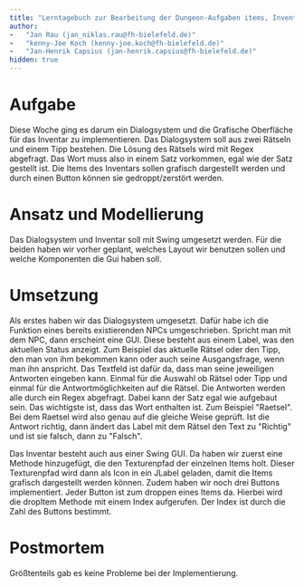 ```yaml
---
title: "Lerntagebuch zur Bearbeitung der Dungeon-Aufgaben items, Inventar, Monster und Nahkampf"
author:
-   "Jan Rau (jan_niklas.rau@fh-bielefeld.de)"
-   "kenny-Joe Koch (kenny-joe.koch@fh-bielefeld.de)"
-   "Jan-Henrik Capsius (jan-henrik.capsius@fh-bielefeld.de)"
hidden: true
---
```


# Aufgabe
Diese Woche ging es darum ein Dialogsystem und die Grafische Oberfläche für das Inventar zu implementieren. Das Dialogsystem soll aus zwei Rätseln
und einem Tipp bestehen. Die Lösung des Rätsels wird mit Regex abgefragt. Das Wort muss also in einem Satz vorkommen, egal wie der Satz gestellt ist.
Die Items des Inventars sollen grafisch dargestellt werden und durch einen Button können sie gedroppt/zerstört werden.

# Ansatz und Modellierung

Das Dialogsystem und Inventar soll mit Swing umgesetzt werden. Für die beiden haben wir vorher geplant, welches Layout wir benutzen sollen
und welche Komponenten die Gui haben soll.

# Umsetzung

Als erstes haben wir das Dialogsystem umgesetzt. Dafür habe ich die Funktion eines bereits existierenden NPCs umgeschrieben. Spricht man 
mit dem NPC, dann erscheint eine GUI. Diese besteht aus einem Label, was den aktuellen Status anzeigt. Zum Beispiel das aktuelle Rätsel
oder den Tipp, den man von ihm bekommen kann oder auch seine Ausgangsfrage, wenn man ihn anspricht. Das Textfeld ist dafür da, dass man 
seine jeweiligen Antworten eingeben kann. Einmal für die Auswahl ob Rätsel oder Tipp und einmal für die Antwortmöglichkeiten auf die Rätsel.
Die Antworten werden alle durch ein Regex abgefragt. Dabei kann der Satz egal wie aufgebaut sein. Das wichtigste ist, dass das Wort enthalten
ist. Zum Beispiel "Raetsel". Bei dem Raetsel wird also genau auf die gleiche Weise geprüft. Ist die Antwort richtig, dann ändert das Label 
mit dem Rätsel den Text zu "Richtig" und ist sie falsch, dann zu "Falsch". 

Das Inventar besteht auch aus einer Swing GUI. Da haben wir zuerst eine Methode hinzugefügt, die den Texturenpfad der einzelnen Items holt.
Dieser Texturenpfad wird dann als Icon in ein JLabel geladen, damit die Items grafisch dargestellt werden können. Zudem haben wir noch drei
Buttons implementiert. Jeder Button ist zum droppen eines Items da. Hierbei wird die dropItem Methode mit einem Index aufgerufen.
Der Index ist durch die Zahl des Buttons bestimmt.


# Postmortem

Größtenteils gab es keine Probleme bei der Implementierung.
